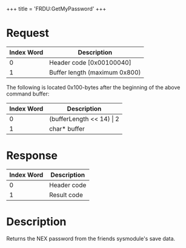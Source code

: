 +++
title = 'FRDU:GetMyPassword'
+++

# Request

| Index Word | Description                   |
|------------|-------------------------------|
| 0          | Header code \[0x00100040\]    |
| 1          | Buffer length (maximum 0x800) |

The following is located 0x100-bytes after the beginning of the above command buffer:

| Index Word | Description                 |
|------------|-----------------------------|
| 0          | (bufferLength \<\< 14) \| 2 |
| 1          | char\* buffer               |

# Response

| Index Word | Description |
|------------|-------------|
| 0          | Header code |
| 1          | Result code |

# Description

Returns the NEX password from the friends sysmodule's save data.
